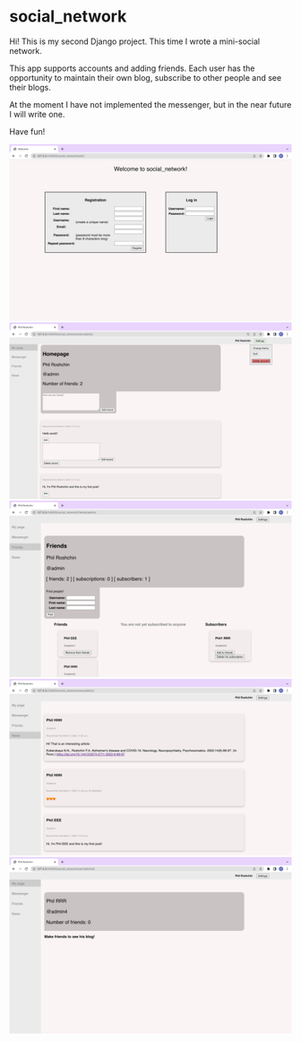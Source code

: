 # social_network

Hi! This is my second Django project. This time I wrote a mini-social network.

This app supports accounts and adding friends. Each user has the opportunity to maintain their own blog, subscribe to other people and see their blogs.

At the moment I have not implemented the messenger, but in the near future I will write one.

Have fun!


<img src="./images_for_README/1.png" alt="Alt text" title="Optional title">

<img src="./images_for_README/2.png" alt="Alt text" title="Optional title">

<img src="./images_for_README/3.png" alt="Alt text" title="Optional title">

<img src="./images_for_README/4.png" alt="Alt text" title="Optional title">

<img src="./images_for_README/5.png" alt="Alt text" title="Optional title">